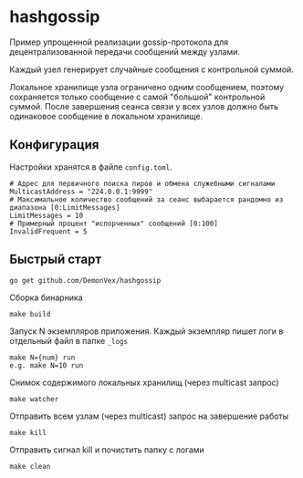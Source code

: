 # hashgossip

Пример упрощенной реализации gossip-протокола для децентрализованной передачи сообщений между узлами.

Каждый узел генерирует случайные сообщения с контрольной суммой.

Локальное хранилище узла ограничено одним сообщением, поэтому сохраняется только сообщение с самой "большой" контрольной суммой. После завершения сеанса связи у всех узлов должно быть одинаковое сообщение в локальном хранилище.

## Конфигурация
Настройки хранятся в файле `config.toml`.

    # Адрес для первичного поиска пиров и обмена служебными сигналами
    MulticastAddress = "224.0.0.1:9999"
    # Максимальное количество сообщений за сеанс выбарается рандомно из диапазона [0:LimitMessages]
    LimitMessages = 10
    # Примерный процент "испорченных" сообщений [0:100]
    InvalidFrequent = 5

## Быстрый старт
    
    go get github.com/DemonVex/hashgossip
    
Сборка бинарника

	make build

Запуск N экземпляров приложения. Каждый экземпляр пишет логи в отдельный файл в папке `_logs`
	          
	make N={num} run
	e.g. make N=10 run

Снимок содержимого локальных хранилищ (через multicast запрос) 
    
    make watcher
    
Отправить всем узлам (через multicast) запрос на завершение работы
	
	make kill

Отправить сигнал kill и почистить папку с логами

	make clean

